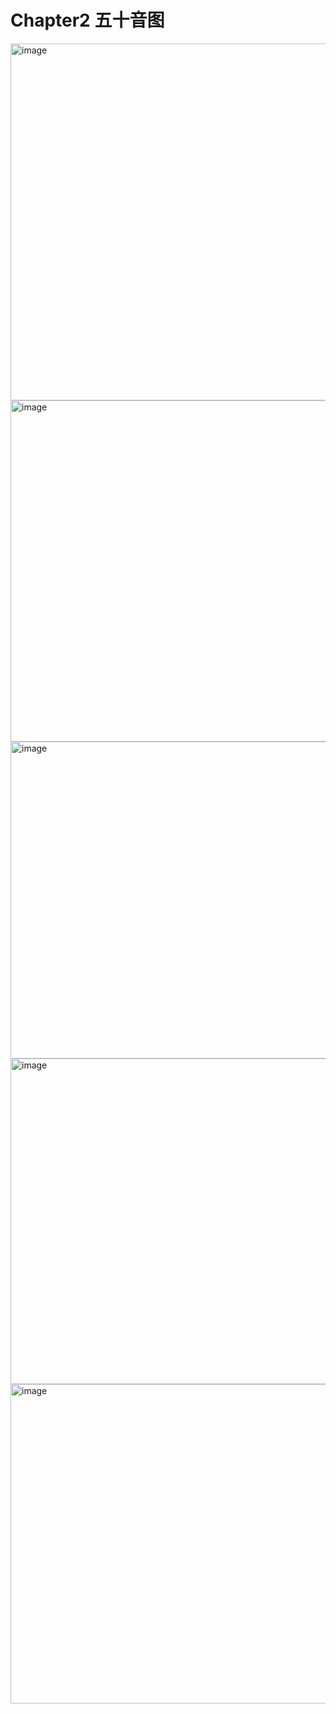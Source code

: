 # Chapter2 五十音图
<img width="571" alt="image" src="https://user-images.githubusercontent.com/105503216/209350203-985dde04-e239-4b37-9049-2db518c60703.png">
<img width="546" alt="image" src="https://user-images.githubusercontent.com/105503216/209350226-372887b2-8b4c-4e49-a76b-cd2dc54c162e.png">
<img width="507" alt="image" src="https://user-images.githubusercontent.com/105503216/209350251-21efd965-eb4f-4f43-9e1a-00ad6e3e9500.png">
<img width="521" alt="image" src="https://user-images.githubusercontent.com/105503216/209350304-e007f38b-8bb2-4f7c-ac15-9f9d5158cfaa.png">
<img width="511" alt="image" src="https://user-images.githubusercontent.com/105503216/209350402-f8a7f95a-938e-4648-b0db-f1f97233e797.png">
